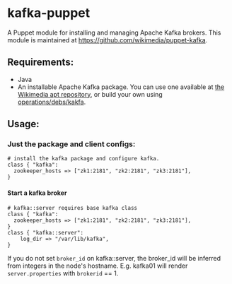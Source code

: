 # kafka-puppet

A Puppet module for installing and managing Apache Kafka brokers.
This module is maintained at https://github.com/wikimedia/puppet-kafka.


## Requirements:
- Java
- An installable Apache Kafka package.  You can use one available at
[the Wikimedia apt repository](http://apt.wikimedia.org/wikimedia/pool/universe/k/kafka/),
or build your own using [operations/debs/kakfa](https://gerrit.wikimedia.org/r/gitweb?p=operations/debs/kafka.git;a=summary).

## Usage:

### Just the package and client configs:
```puppet
# install the kafka package and configure kafka.
class { "kafka":
  zookeeper_hosts => ["zk1:2181", "zk2:2181", "zk3:2181"],
}
```

#### Start a kafka broker
```puppet
# kafka::server requires base kafka class
class { "kafka":
  zookeeper_hosts => ["zk1:2181", "zk2:2181", "zk3:2181"],
}
class { "kafka::server":
    log_dir => "/var/lib/kafka",
}
```

If you do not set ```broker_id``` on kafka::server, the broker_id will be
inferred from integers in the node's hostname.  E.g. kafka01 will render
```server.properties``` with ```brokerid``` == 1.

